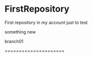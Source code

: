 FirstRepository
===============

First repository in my account just to test

something new

branch01

=====================

